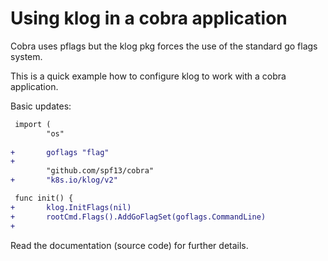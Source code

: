 # Using klog in a cobra application

Cobra uses pflags but the klog pkg forces the use of the standard go flags system.

This is a quick example how to configure klog to work with a cobra application.

Basic updates:
```diff
 import (
        "os"
 
+       goflags "flag"
+
        "github.com/spf13/cobra"
+       "k8s.io/klog/v2"
```
```diff
 func init() {
+       klog.InitFlags(nil)
+       rootCmd.Flags().AddGoFlagSet(goflags.CommandLine)
+
```

Read the documentation (source code) for further details.
